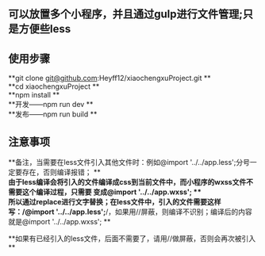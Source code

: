 ## 可以放置多个小程序，并且通过gulp进行文件管理;只是方便些less  
## 使用步骤  

**git clone git@github.com:Heyff12/xiaochengxuProject.git **   
**cd  xiaochengxuProject **     
**npm install **        
**开发——npm run dev **        
**发布——npm run build **   

## 注意事项  
**备注，当需要在less文件引入其他文件时：例如@import '../../app.less';分号一定要存在，否则编译报错； **   
**由于less编译会将引入的文件编译成css到当前文件中，而小程序的wxss文件不需要这个编译过程，只需要 变成@import '../../app.wxss'; **   
**所以通过replace进行文字替换；在less文件中，引入的文件需要这样写：/**@import '../../app.less';**/，如果用//屏蔽，则编译不识别；编译后的内容就是@import '../../app.wxss'; **   

**如果有已经引入的less文件，后面不需要了，请用//做屏蔽，否则会再次被引入  **   



